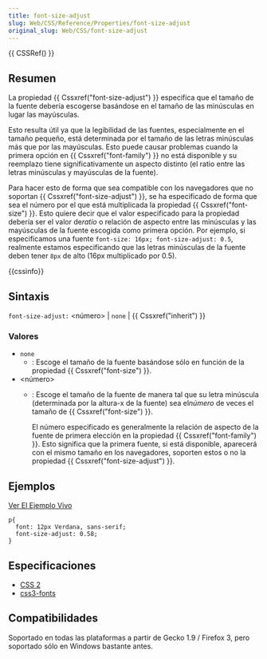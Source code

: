 ```yaml
---
title: font-size-adjust
slug: Web/CSS/Reference/Properties/font-size-adjust
original_slug: Web/CSS/font-size-adjust
---
```


{{ CSSRef() }}

## Resumen

La propiedad {{ Cssxref("font-size-adjust") }} especifica que el tamaño de la fuente debería escogerse basándose en el tamaño de las minúsculas en lugar las mayúsculas.

Esto resulta útil ya que la legibilidad de las fuentes, especialmente en el tamaño pequeño, está determinada por el tamaño de las letras minúsculas más que por las mayúsculas. Esto puede causar problemas cuando la primera opción en {{ Cssxref("font-family") }} no está disponible y su reemplazo tiene significativamente un aspecto distinto (el ratio entre las letras minúsculas y mayúsculas de la fuente).

Para hacer esto de forma que sea compatible con los navegadores que no soportan {{ Cssxref("font-size-adjust") }}, se ha especificado de forma que sea el número por el que está multiplicada la propiedad {{ Cssxref("font-size") }}. Esto quiere decir que el valor especificado para la propiedad debería ser el valor de*ratio* o relación de aspecto entre las minúsculas y las mayúsculas de la fuente escogida como primera opción. Por ejemplo, si especificamos una fuente `font-size: 16px; font-size-adjust: 0.5`, realmente estamos especificando que las letras minúsculas de la fuente deben tener `8px` de alto (16px multiplicado por 0.5).

{{cssinfo}}

## Sintaxis

`font-size-adjust:` \<número> | `none` | {{ Cssxref("inherit") }}

### Valores

- `none`
  - : Escoge el tamaño de la fuente basándose sólo en función de la propiedad {{ Cssxref("font-size") }}.
- \<número>
  - : Escoge el tamaño de la fuente de manera tal que su letra minúscula (determinada por la altura-x de la fuente) sea el*número* de veces el tamaño de {{ Cssxref("font-size") }}.

    El número especificado es generalmente la relación de aspecto de la fuente de primera elección en la propiedad {{ Cssxref("font-family") }}. Esto significa que la primera fuente, si está disponible, aparecerá con el mismo tamaño en los navegadores, soporten estos o no la propiedad {{ Cssxref("font-size-adjust") }}.

## Ejemplos

[Ver El Ejemplo Vivo](https://mdn.dev/archives/media/samples/cssref/font-size-adjust.html)

```
p{
  font: 12px Verdana, sans-serif;
  font-size-adjust: 0.58;
}
```

## Especificaciones

- [CSS 2](https://www.w3.org/TR/1998/REC-CSS2-19980512/fonts.html#propdef-font-size-adjust)
- [css3-fonts](https://www.w3.org/TR/css3-fonts/#font-size-adjust)

## Compatibilidades

Soportado en todas las plataformas a partir de Gecko 1.9 / Firefox 3, pero soportado sólo en Windows bastante antes.
